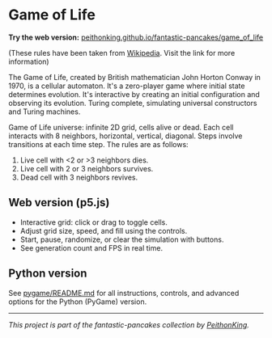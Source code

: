 # Game of Life

**Try the web version:** [peithonking.github.io/fantastic-pancakes/game_of_life](https://peithonking.github.io/fantastic-pancakes/game_of_life/)

(These rules have been taken from [Wikipedia](https://en.wikipedia.org/wiki/Conway%27s_Game_of_Life#Rules). Visit the link for more information)

The Game of Life, created by British mathematician John Horton Conway in 1970, is a cellular automaton. It's a zero-player game where initial state determines evolution. It's interactive by creating an initial configuration and observing its evolution. Turing complete, simulating universal constructors and Turing machines.

Game of Life universe: infinite 2D grid, cells alive or dead. Each cell interacts with 8 neighbors, horizontal, vertical, diagonal. Steps involve transitions at each time step. The rules are as follows:

1. Live cell with <2 or >3 neighbors dies.
2. Live cell with 2 or 3 neighbors survives.
3. Dead cell with 3 neighbors revives.

## Web version (p5.js)

- Interactive grid: click or drag to toggle cells.
- Adjust grid size, speed, and fill using the controls.
- Start, pause, randomize, or clear the simulation with buttons.
- See generation count and FPS in real time.

## Python version

See [pygame/README.md](https://github.com/PeithonKing/fantastic-pancakes/tree/main/game-of-life/pygame/README.md) for all instructions, controls, and advanced options for the Python (PyGame) version.


---

*This project is part of the fantastic-pancakes collection by [PeithonKing](https://github.com/PeithonKing/fantastic-pancakes).*
